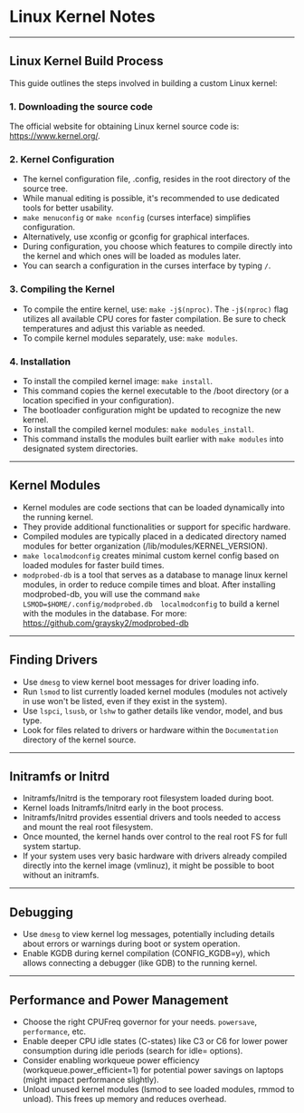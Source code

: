 # Linux Kernel Notes

---

## Linux Kernel Build Process

This guide outlines the steps involved in building a custom Linux kernel:

### 1. Downloading the source code

The official website for obtaining Linux kernel source code is: https://www.kernel.org/.

### 2. Kernel Configuration

* The kernel configuration file, .config, resides in the root directory of the source tree.
* While manual editing is possible, it's recommended to use dedicated tools for better usability.
* `make menuconfig` or `make nconfig` (curses interface) simplifies configuration.
* Alternatively, use xconfig or gconfig for graphical interfaces.
* During configuration, you choose which features to compile directly into the kernel and which ones will be loaded as modules later.
* You can search a configuration in the curses interface by typing `/`.

### 3. Compiling the Kernel

* To compile the entire kernel, use: `make -j$(nproc)`. The `-j$(nproc)` flag utilizes all 
  available CPU cores for faster compilation. Be sure to check temperatures and adjust this variable as needed.
* To compile kernel modules separately, use: `make modules`.

### 4. Installation

* To install the compiled kernel image: `make install`.
* This command copies the kernel executable to the /boot directory (or a location specified in your configuration).
* The bootloader configuration might be updated to recognize the new kernel.
* To install the compiled kernel modules: `make modules_install`.
* This command installs the modules built earlier with `make modules` into designated system directories.

---

## Kernel Modules

* Kernel modules are code sections that can be loaded dynamically into the running kernel.
* They provide additional functionalities or support for specific hardware.
* Compiled modules are typically placed in a dedicated directory named modules for better organization
  (/lib/modules/KERNEL_VERSION).
* `make localmodconfig` creates minimal custom kernel config based on loaded modules for faster build times.
* `modprobed-db` is a tool that serves as a database to manage linux kernel modules, in order to reduce compile
  times and bloat. After installing modprobed-db, you will use the command `make LSMOD=$HOME/.config/modprobed.db 
  localmodconfig` to build a kernel with the modules in the database. For more: https://github.com/graysky2/modprobed-db

---

## Finding Drivers

* Use `dmesg` to view kernel boot messages for driver loading info.
* Run `lsmod` to list currently loaded kernel modules (modules not actively in use won't be listed, even if they exist in the system).
* Use `lspci`, `lsusb`, or `lshw` to gather details like vendor, model, and bus type.
* Look for files related to drivers or hardware within the `Documentation` directory of the kernel source.

---

## Initramfs or Initrd

* Initramfs/Initrd is the temporary root filesystem loaded during boot.
* Kernel loads Initramfs/Initrd early in the boot process.
* Initramfs/Initrd provides essential drivers and tools needed to access and mount the real root filesystem.
* Once mounted, the kernel hands over control to the real root FS for full system startup.
* If your system uses very basic hardware with drivers already compiled directly into the kernel image (vmlinuz), 
  it might be possible to boot without an initramfs.

---

## Debugging

* Use `dmesg` to view kernel log messages, potentially including details about errors or warnings during boot or system operation.
* Enable KGDB during kernel compilation (CONFIG_KGDB=y), which allows connecting a debugger (like GDB) to the running kernel.

---

## Performance and Power Management

* Choose the right CPUFreq governor for your needs. `powersave`, `performance`, etc.
* Enable deeper CPU idle states (C-states) like C3 or C6 for lower power consumption during idle periods (search for idle= options).
* Consider enabling workqueue power efficiency (workqueue.power_efficient=1) for potential power savings on laptops (might impact performance slightly).
* Unload unused kernel modules (lsmod to see loaded modules, rmmod to unload). This frees up memory and reduces overhead.
